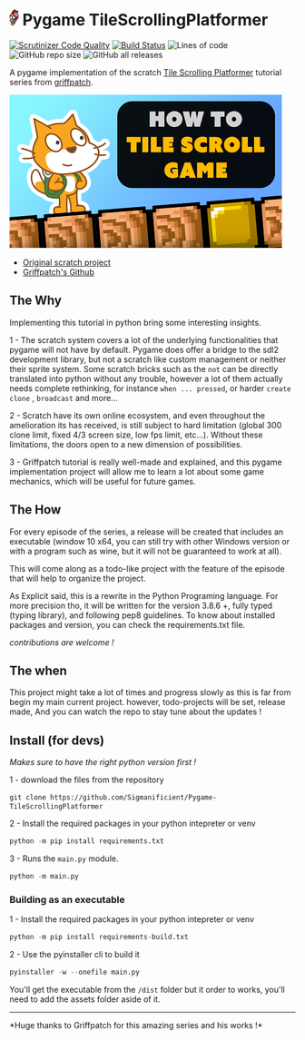 # ![](img/icon.png) Pygame TileScrollingPlatformer

[![Scrutinizer Code Quality](https://scrutinizer-ci.com/g/Sigmanificient/Pygame-TileScrollingPlatformer/badges/quality-score.png?b=master)](https://scrutinizer-ci.com/g/Sigmanificient/Pygame-TileScrollingPlatformer/?branch=master)
[![Build Status](https://scrutinizer-ci.com/g/Sigmanificient/Pygame-TileScrollingPlatformer/badges/build.png?b=master)](https://scrutinizer-ci.com/g/Sigmanificient/Pygame-TileScrollingPlatformer/build-status/master)
![Lines of code](https://img.shields.io/tokei/lines/github/Sigmanificient/Pygame-TileScrollingPlatformer)
![GitHub repo size](https://img.shields.io/github/repo-size/Sigmanificient/Pygame-TileScrollingPlatformer)
![GitHub all releases](https://img.shields.io/github/downloads/Sigmanificient/Pygame-TileScrollingPlatformer/total)


A pygame implementation of the scratch
[ Tile Scrolling Platformer](https://www.youtube.com/watch?v=Fl-LX94Z4Cc&list=PLy4zsTUHwGJIc90UaTKd-wpIH12FCSoLh)
tutorial series from
[griffpatch](https://www.youtube.com/channel/UCawsI_mlmPA7Cfld-qZhBQA).

![](img/viewport.png)

- [Original scratch project](https://scratch.mit.edu/projects/485855713/)
- [Griffpatch's Github](https://github.com/griffpatch)

## The Why

Implementing this tutorial in python bring some interesting insights.

1 - The scratch system covers a lot of the underlying functionalities that
pygame will not have by default. Pygame does offer a bridge to the sdl2
development library, but not a scratch like custom management or neither their
sprite system. Some scratch bricks such as the `not` can be directly translated
into python without any trouble, however a lot of them actually needs complete
rethinking, for instance `when ... pressed`, or harder `create clone`
, `broadcast` and more...

2 - Scratch have its own online ecosystem, and even throughout the amelioration
its has received, is still subject to hard limitation (global 300 clone limit,
fixed 4/3 screen size, low fps limit, etc...). Without these limitations, the
doors open to a new dimension of possibilities.

3 - Griffpatch tutorial is really well-made and explained, and this pygame
implementation project will allow me to learn a lot about some game mechanics,
which will be useful for future games.

## The How

For every episode of the series, a release will be created that includes an
executable (window 10 x64, you can still try with other Windows version or with
a program such as wine, but it will not be guaranteed to work at all).

This will come along as a todo-like project with the feature of the episode that
will help to organize the project.

As Explicit said, this is a rewrite in the Python Programing language. For more
precision tho, it will be written for the version 3.8.6 +, fully typed (typing
library), and following pep8 guidelines. To know about installed packages and
version, you can check the requirements.txt file.

*contributions are welcome !*

## The when

This project might take a lot of times and progress slowly as this is far from
begin my main current project. however, todo-projects will be set, release made,
And you can watch the repo to stay tune about the updates !

## Install (for devs)

*Makes sure to have the right python version first !*

1 - download the files from the repository 
```git
git clone https://github.com/Sigmanificient/Pygame-TileScrollingPlatformer
```

2 - Install the required packages in your python intepreter or venv
```py
python -m pip install requirements.txt
```

3 - Runs the `main.py` module.
```py
python -m main.py
```

### Building as an executable
1 - Install the required packages in your python intepreter or venv
```py
python -m pip install requirements-build.txt
```

2 - Use the pyinstaller cli to build it 
```py
pyinstaller -w --onefile main.py
```

You'll get the executable from the `/dist` folder but it order to works,
you'll need to add the assets folder aside of it.

<hr>
*Huge thanks to Griffpatch for this amazing series and his works !*
